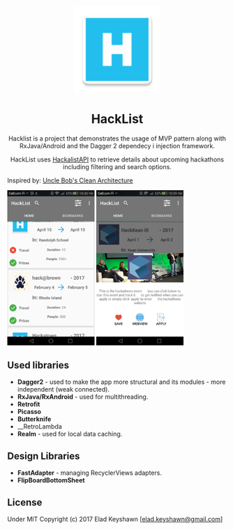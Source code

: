 <div align="center">
  <a href="https://github.com/EladKeyshawn/HackList">
    <img width="200" heigth="200" src="https://github.com/EladKeyshawn/HackList/blob/master/app/src/main/res/mipmap-xxxhdpi/ic_launcher.png">
  </a>
  <br>
  <h1>HackList</h1>
  <p>
   Hacklist is a project that demonstrates the usage of MVP pattern along with RxJava/Android and the Dagger 2 dependecy i        injection framework.
   </p>
   <p>
   HackList uses <a href="http://www.hackalist.org)">HackalistAPI</a> to retrieve details about upcoming hackathons including filtering      and search options. 
   </p>
</div>

Inspired by:
[Uncle Bob's Clean Architecture](https://8thlight.com/blog/uncle-bob/2012/08/13/the-clean-architecture.html) 


<img width="200" heigth="800" src="https://github.com/EladKeyshawn/HackList/blob/master/screenshots/screenshot_2.png">
<img width="200" heigth="800" src="https://github.com/EladKeyshawn/HackList/blob/master/screenshots/screenshot_1.png">







## Used libraries
* __Dagger2__ - used to make the app more structural and its modules - more independent (weak connected). 
* __RxJava/RxAndroid__ - used for multithreading.
* __Retrofit__
* __Picasso__
* __Butterknife__
* __RetroLambda
* __Realm__ - used for local data caching.

## Design Libraries
* __FastAdapter__ - managing RecyclerViews adapters.
* __FlipBoardBottomSheet__


## License
Under MIT Copyright (c) 2017 Elad Keyshawn [elad.keyshawn@gmail.com]

